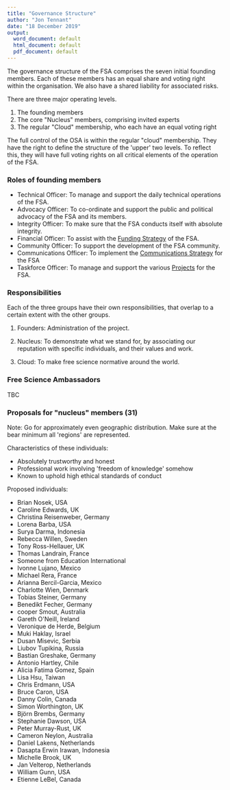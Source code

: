```yaml
---
title: "Governance Structure"
author: "Jon Tennant"
date: "18 December 2019"
output:
  word_document: default
  html_document: default
  pdf_document: default
---
```


The governance structure of the FSA comprises the seven initial founding members. Each of these members has an equal share and voting right within the organisation. We also have a shared liability for associated risks.

There are three major operating levels.

1. The founding members
2. The core "Nucleus" members, comprising invited experts
3. The regular "Cloud" membership, who each have an equal voting right

The full control of the OSA is within the regular "cloud" membership. They have the right to define the structure of the 'upper' two levels. To reflect this, they will have full voting rights on all critical elements of the operation of the FSA.

### Roles of founding members

* Technical Officer: To manage and support the daily technical operations of the FSA.
* Advocacy Officer: To co-ordinate and support the public and political advocacy of the FSA and its members.
* Integrity Officer: To make sure that the FSA conducts itself with absolute integrity.
* Financial Officer: To assist with the [Funding Strategy](funding.md) of the FSA.
* Community Officer: To support the development of the FSA community.
* Communications Officer: To implement the [Communications Strategy](communications.md) for the FSA
* Taskforce Officer: To manage and support the various [Projects](projects.md) for the FSA.

### Responsibilities

Each of the three groups have their own responsibilities, that overlap to a certain extent with the other groups.

1. Founders: Administration of the project.

2. Nucleus: To demonstrate what we stand for, by associating our reputation with specific individuals, and their values and work.

3. Cloud: To make free science normative around the world.

### Free Science Ambassadors

TBC

### Proposals for "nucleus" members (31)

Note: Go for approximately even geographic distribution. Make sure at the bear minimum all 'regions' are represented.

Characteristics of these individuals:
* Absolutely trustworthy and honest
* Professional work involving 'freedom of knowledge' somehow
* Known to uphold high ethical standards of conduct

Proposed individuals:

* Brian Nosek, USA
* Caroline Edwards, UK
* Christina Reisenweber, Germany
* Lorena Barba, USA
* Surya Darma, Indonesia
* Rebecca Willen, Sweden
* Tony Ross-Hellauer, UK
* Thomas Landrain, France
* Someone from Education International
* Ivonne Lujano, Mexico
* Michael Rera, France
* Arianna Bercil-Garcia, Mexico
* Charlotte Wien, Denmark
* Tobias Steiner, Germany
* Benedikt Fecher, Germany
* cooper Smout, Australia
* Gareth O'Neill, Ireland
* Veronique de Herde, Belgium
* Muki Haklay, Israel
* Dusan Misevic, Serbia
* Liubov Tupikina, Russia
* Bastian Greshake, Germany
* Antonio Hartley, Chile
* Alicia Fatima Gomez, Spain
* Lisa Hsu, Taiwan
* Chris Erdmann, USA
* Bruce Caron, USA
* Danny Colin, Canada
* Simon Worthington, UK
* Björn Brembs, Germany
* Stephanie Dawson, USA
* Peter Murray-Rust, UK
* Cameron Neylon, Australia
* Daniel Lakens, Netherlands
* Dasapta Erwin Irawan, Indonesia
* Michelle Brook, UK
* Jan Velterop, Netherlands
* William Gunn, USA
* Etienne LeBel, Canada